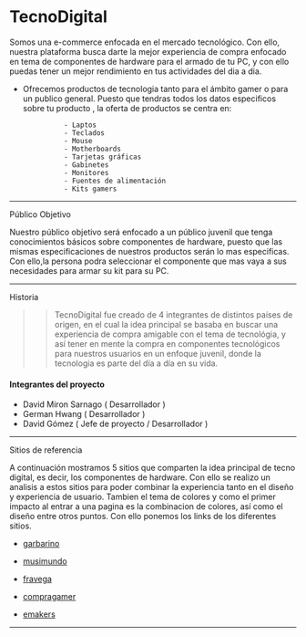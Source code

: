 <h1>TecnoDigital</h1>

Somos una e-commerce enfocada en el mercado tecnológico. Con ello, nuestra plataforma busca darte la mejor experiencia de compra enfocado en tema de componentes de hardware para el armado de tu PC, y con ello puedas tener un mejor rendimiento en tus actividades del dia a dia.


- Ofrecemos productos de tecnologia tanto para el ámbito gamer o para un publico general. Puesto que tendras todos los datos especificos sobre tu producto , la oferta de productos se centra en: 

				- Laptos 
				- Teclados  
				- Mouse 
				- Motherboards 
				- Tarjetas gráficas 
				- Gabinetes 
				- Monitores 
				- Fuentes de alimentación 
				- Kits gamers
------------
Público Objetivo

Nuestro público objetivo será enfocado a un público juvenil que tenga conocimientos básicos sobre componentes de hardware, puesto que las mismas especificaciones de nuestros  productos serán lo mas especificas. Con ello,la persona podra seleccionar el componente que mas vaya a sus necesidades para armar su kit para su PC.


------------
Historia
 
>> TecnoDigital fue creado de 4 integrantes de distintos países de origen, en el cual la idea principal  se basaba en buscar una experiencia de compra amigable con el tema de tecnológia, y así tener en mente la compra en componentes tecnológicos para nuestros usuarios en un enfoque juvenil, donde la tecnologia es parte del día a día en su vida.


#### Integrantes del proyecto

- David Miron Sarnago ( Desarrollador )
- German Hwang ( Desarrollador )
- David Gómez ( Jefe de proyecto / Desarrollador )

------------

Sitios de referencia <br>

A continuación mostramos 5 sitios que comparten la idea principal de tecno digital, es decir, los componentes de hardware. Con ello se realizo un analisis a estos sitios para poder combinar la experiencia tanto en el diseño y experiencia de usuario. Tambien el tema de colores y como el primer impacto al entrar a una pagina es la combinacion de colores, así como el diseño entre otros puntos. Con ello ponemos los links de los diferentes sitios. 

 * [garbarino](https://www.garbarino.com/?mshops-cookie-isguest=true&mshops-redirection-timestamp=1652148767781 "garbarino")
 - [musimundo](https://www.musimundo.com/?gclid=CjwKCAjw9-KTBhBcEiwAr19ig_y-s5BOP6wEi9IxP6jzPEN0loO2fLViEKoY54j9UUlM0WZ75Sh-xBoCtu0QAvD_BwE "musimundo")

- [fravega](https://www.fravega.com/ "fravega")
- [compragamer](https://compragamer.com/ "compragamer")

- [emakers](https://www.emakers.com.ar/ "emakers")

------------


